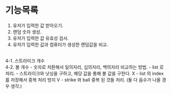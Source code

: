 # 기능목록
1. 유저가 입력한 값 받아오기.
2. 랜덤 숫자 생성.
3. 유저가 입력한 값 유효성 검사.
4. 유저가 입력한 값과 컴퓨터가 생성한 랜덤값을 비교.
<br>
4-1. 스트라이크 개수
<br>
4-2. 볼 개수
- 숫자로 치환해서 일의자리, 십의자리, 백의자리 비교하는 방법.
- list 로 처리.
  - 스트라이크와 낫싱을 구하고, 해당 값을 통해 볼 값을 구한다. X
- list 의 index 를 저장해서 중복 처리 방지 V 
  - strike 와 ball 중복 된 것들 처리. (둘 다 음수가 나올 경우 생각.) 

